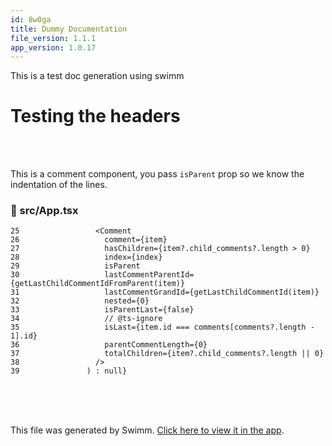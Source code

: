 ```yaml
---
id: 8w0ga
title: Dummy Documentation
file_version: 1.1.1
app_version: 1.0.17
---
```


This is a test doc generation using swimm

# Testing the headers

<br/>

<br/>

This is a comment component, you pass `isParent` prop so we know the indentation of the lines.
<!-- NOTE-swimm-snippet: the lines below link your snippet to Swimm -->
### 📄 src/App.tsx
```tsx
25                 <Comment
26                   comment={item}
27                   hasChildren={item?.child_comments?.length > 0}
28                   index={index}
29                   isParent
30                   lastCommentParentId={getLastChildCommentIdFromParent(item)}
31                   lastCommentGrandId={getLastChildCommentId(item)}
32                   nested={0}
33                   isParentLast={false}
34                   // @ts-ignore
35                   isLast={item.id === comments[comments?.length - 1].id}
36                   parentCommentLength={0}
37                   totalChildren={item?.child_comments?.length || 0}
38                 />
39               ) : null}
```

<br/>

<br/>

<br/>

This file was generated by Swimm. [Click here to view it in the app](https://app.swimm.io/repos/Z2l0aHViJTNBJTNBcmVhY3QtbmF0aXZlLW5lc3RlZC1jb21tZW50cy13aXRoLWxpbmVzJTNBJTNBZWZzdGF0aGlvc250b25hcw==/docs/8w0ga).
